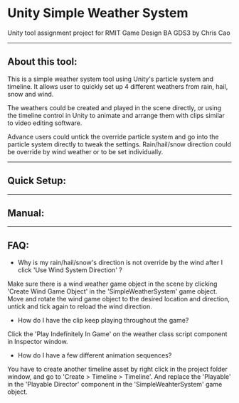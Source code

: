 # Unity Simple Weather System
Unity tool assignment project for RMIT Game Design BA GDS3 by Chris Cao

-------------------------

## About this tool:

This is a simple weather system tool using Unity's particle system and timeline. It allows user to quickly set up 4 different weathers from rain, hail, snow and wind. 

The weathers could be created and played in the scene directly, or using the timeline control in Unity to animate and arrange them with clips similar to video editing software.

Advance users could untick the override particle system and go into the particle system directly to tweak the settings. Rain/hail/snow direction could be override by wind weather or to be set individually. 


-------------------------

## Quick Setup:


-------------------------

## Manual:


-------------------------

## FAQ:

- Why is my rain/hail/snow's direction is not override by the wind after I click 'Use Wind System Direction' ?

Make sure there is a wind weather game object in the scene by clicking 'Create Wind Game Object' in the 'SimpleWeatherSystem' game object. Move and rotate the wind game object to the desired location and direction, untick and tick again to reload the wind direction.


- How do I have the clip keep playing throughout the game?

Click the 'Play Indefinitely In Game' on the weather class script component in Inspector window.



- How do I have a few different animation sequences?

You have to create another timeline asset by right click in the project folder window, and go to 'Create > Timeline > Timeline'. And replace the 'Playable' in the 'Playable Director' component in the 'SimpleWeahterSystem' game object.

